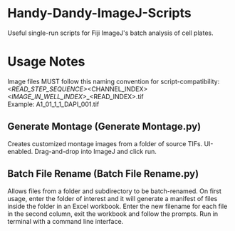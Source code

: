 # Handy-Dandy-ImageJ-Scripts
Useful single-run scripts for Fiji ImageJ's batch analysis of cell plates.

# Usage Notes
Image files MUST follow this naming convention for script-compatibility:<br />
<WELL>_<READ_STEP_SEQUENCE>_<CHANNEL_INDEX>_<IMAGE_IN_WELL_INDEX>_<CHANNEL>_<READ_INDEX>.tif<br />
Example: A1_01_1_1_DAPI_001.tif<br />

## Generate Montage (Generate Montage.py)
Creates customized montage images from a folder of source TIFs. UI-enabled. Drag-and-drop into ImageJ and click run.

## Batch File Rename (Batch File Rename.py)
Allows files from a folder and subdirectory to be batch-renamed. On first usage, enter the folder of interest and it will generate a manifest of files inside the folder in an Excel workbook. Enter the new filename for each file in the second column, exit the workbook and follow the prompts. Run in terminal with a command line interface.
